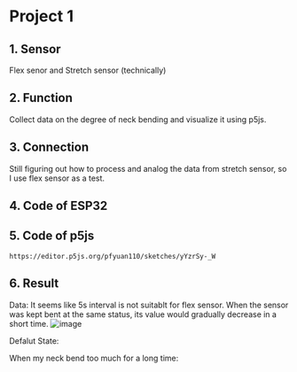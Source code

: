 # Project 1

## 1. Sensor
Flex senor and Stretch sensor (technically)

## 2. Function
Collect data on the degree of neck bending and visualize it using p5js.

## 3. Connection
Still figuring out how to process and analog the data from stretch sensor, so I use flex sensor as a test.


## 4. Code of ESP32


## 5. Code of p5js
`https://editor.p5js.org/pfyuan110/sketches/yYzrSy-_W`

## 6. Result
Data: It seems like 5s interval is not suitablt for flex sensor. When the sensor was kept bent at the same status, its value would gradually decrease in a short time. 
![image](https://user-images.githubusercontent.com/113642868/215972047-8375feeb-e801-4cbd-ba1c-c0b75be8bd2c.png)

Defalut State:

When my neck bend too much for a long time:
